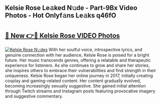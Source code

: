 ## Kelsie Rose Le𝚊ked N𝚞de - Part-9Bx Video Photos - Hot Onlyf𝚊ns Le𝚊ks q46fO

# <h2><a href="http://ab51132.deff.icu/?id=Kelsie+Rose">🔗 New 👉🔴 Kelsie Rose VIDEO Photos</a></h2>

[![Kelsie Rose N𝚞des](https://i.imgur.com/rIISA9y.gif)](http://ab51132.deff.icu/?id=Kelsie+Rose)
With her soulful voice, introspective lyrics, and genuine connection with her audience, Kelsie Rose is poised for a bright future. Her music transcends genres, offering a relatable and therapeutic experience for listeners. As she continues to grow and share her stories, she inspires others to embrace their vulnerabilities and find strength in their uniqueness. Kelsie Rose began her online journey in 2017, initially creating cosplay and gaming-related content. Her content gradually evolved, becoming increasingly sexually suggestive. She gained initial attention through Twitch streams and Instagram posts featuring provocative imagery and suggestive commentary.
